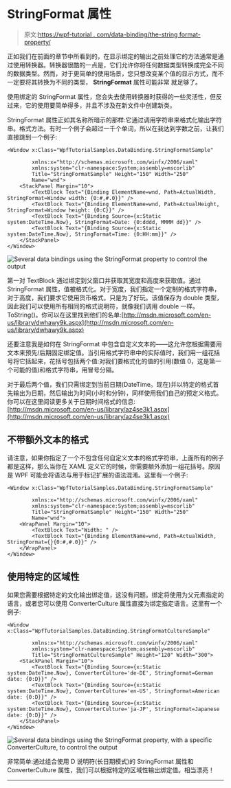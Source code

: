 # StringFormat 属性

> 原文:[https://wpf-tutorial . com/data-binding/the-string format-property/](https://wpf-tutorial.com/data-binding/the-stringformat-property/)

正如我们在前面的章节中所看到的，在显示绑定的输出之前处理它的方法通常是通过使用转换器。转换器很酷的一点是，它们允许你将任何数据类型转换成完全不同的数据类型。然而，对于更简单的使用场景，您只想改变某个值的显示方式，而不一定要将其转换为不同的类型， **StringFormat** 属性可能非常 就足够了。

使用绑定的 StringFormat 属性，您会失去使用转换器时获得的一些灵活性，但反过来，它的使用要简单得多，并且不涉及在新文件中创建新类。

StringFormat 属性正如其名称所暗示的那样:它通过调用字符串来格式化输出字符串。格式方法。有时一个例子会超过一千个单词，所以在我达到字数之前，让我们直接跳到一个例子:

```
<Window x:Class="WpfTutorialSamples.DataBinding.StringFormatSample"

        xmlns:x="http://schemas.microsoft.com/winfx/2006/xaml"
		xmlns:system="clr-namespace:System;assembly=mscorlib"
        Title="StringFormatSample" Height="150" Width="250"
		Name="wnd">
	<StackPanel Margin="10">
		<TextBlock Text="{Binding ElementName=wnd, Path=ActualWidth, StringFormat=Window width: {0:#,#.0}}" />
		<TextBlock Text="{Binding ElementName=wnd, Path=ActualHeight, StringFormat=Window height: {0:C}}" />
		<TextBlock Text="{Binding Source={x:Static system:DateTime.Now}, StringFormat=Date: {0:dddd, MMMM dd}}" />
		<TextBlock Text="{Binding Source={x:Static system:DateTime.Now}, StringFormat=Time: {0:HH:mm}}" />
	</StackPanel>
</Window>
```

![](../Images/d9bdb558d6396b2d59ca3be4727d8b29.png "Several data bindings using the StringFormat property to control the output")

第一对 TextBlock 通过绑定到父窗口并获取其宽度和高度来获取值。通过 StringFormat 属性，值被格式化。对于宽度，我们指定一个定制的格式字符串，对于高度，我们要求它使用货币格式，只是为了好玩。该值保存为 double 类型，因此我们可以使用所有相同的格式说明符，就像我们调用 double 一样。ToString()。你可以在这里找到他们的名单:[http://msdn.microsoft.com/en-us/library/dwhawy9k.aspx](http://msdn.microsoft.com/en-us/library/dwhawy9k.aspx)

<input type="hidden" name="IL_IN_ARTICLE">

还要注意我是如何在 StringFormat 中包含自定义文本的——这允许您根据需要用文本来预先/后期固定绑定值。当引用格式字符串中的实际值时，我们用一组花括号将它括起来，花括号包括两个值:对我们要格式化的值的引用(数值 0，这是第一个可能的值)和格式字符串，用冒号分隔。

对于最后两个值，我们只需绑定到当前日期(DateTime。现在)并以特定的格式首先输出为日期，然后输出为时间(小时和分钟)，同样使用我们自己的预定义格式。你可以在这里阅读更多关于日期时间格式的信息:[http://msdn.microsoft.com/en-us/library/az4se3k1.aspx](http://msdn.microsoft.com/en-us/library/az4se3k1.aspx)

## 不带额外文本的格式

请注意，如果你指定了一个不包含任何自定义文本的格式字符串，上面所有的例子都是这样，那么当你在 XAML 定义它的时候，你需要额外添加一组花括号。原因是 WPF 可能会将语法与用于标记扩展的语法混淆。这里有一个例子:

```
<Window x:Class="WpfTutorialSamples.DataBinding.StringFormatSample"

        xmlns:x="http://schemas.microsoft.com/winfx/2006/xaml"
		xmlns:system="clr-namespace:System;assembly=mscorlib"
        Title="StringFormatSample" Height="150" Width="250"
		Name="wnd">
	<WrapPanel Margin="10">
		<TextBlock Text="Width: " />
		<TextBlock Text="{Binding ElementName=wnd, Path=ActualWidth, StringFormat={}{0:#,#.0}}" />
	</WrapPanel>
</Window>
```

## 使用特定的区域性

如果您需要根据特定的文化输出绑定值，这没有问题。绑定将使用为父元素指定的语言，或者您可以使用 ConverterCulture 属性直接为绑定指定语言。这里有一个例子:

```
<Window x:Class="WpfTutorialSamples.DataBinding.StringFormatCultureSample"

        xmlns:x="http://schemas.microsoft.com/winfx/2006/xaml"
		xmlns:system="clr-namespace:System;assembly=mscorlib"
        Title="StringFormatCultureSample" Height="120" Width="300">
	<StackPanel Margin="10">
		<TextBlock Text="{Binding Source={x:Static system:DateTime.Now}, ConverterCulture='de-DE', StringFormat=German date: {0:D}}" />
		<TextBlock Text="{Binding Source={x:Static system:DateTime.Now}, ConverterCulture='en-US', StringFormat=American date: {0:D}}" />
		<TextBlock Text="{Binding Source={x:Static system:DateTime.Now}, ConverterCulture='ja-JP', StringFormat=Japanese date: {0:D}}" />
	</StackPanel>
</Window>
```

![](../Images/6e58a864090a70956fb69a20f0c70a88.png "Several data bindings using the StringFormat property, with a specific ConverterCulture, to control the output")

非常简单:通过组合使用 D 说明符(长日期模式)的 StringFormat 属性和 ConverterCulture 属性，我们可以根据特定的区域性输出绑定值。相当漂亮！

* * *
